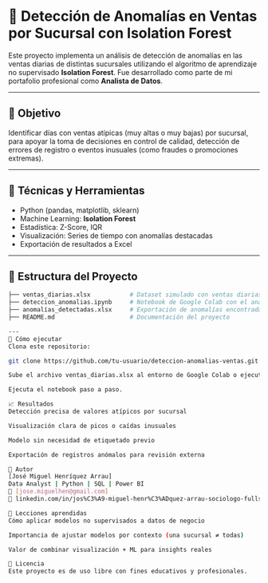 # 🛒 Detección de Anomalías en Ventas por Sucursal con Isolation Forest

Este proyecto implementa un análisis de detección de anomalías en las ventas diarias de distintas sucursales utilizando el algoritmo de aprendizaje no supervisado **Isolation Forest**. Fue desarrollado como parte de mi portafolio profesional como **Analista de Datos**.

---

## 📌 Objetivo

Identificar días con ventas atípicas (muy altas o muy bajas) por sucursal, para apoyar la toma de decisiones en control de calidad, detección de errores de registro o eventos inusuales (como fraudes o promociones extremas).

---

## 🧠 Técnicas y Herramientas

- Python (pandas, matplotlib, sklearn)
- Machine Learning: **Isolation Forest**
- Estadística: Z-Score, IQR
- Visualización: Series de tiempo con anomalías destacadas
- Exportación de resultados a Excel

---

## 📂 Estructura del Proyecto

```bash
├── ventas_diarias.xlsx           # Dataset simulado con ventas diarias
├── deteccion_anomalias.ipynb     # Notebook de Google Colab con el análisis completo
├── anomalías_detectadas.xlsx     # Exportación de anomalías encontradas
├── README.md                     # Documentación del proyecto

---
🚀 Cómo ejecutar
Clona este repositorio:

git clone https://github.com/tu-usuario/deteccion-anomalias-ventas.git

Sube el archivo ventas_diarias.xlsx al entorno de Google Colab o ejecuta localmente con Jupyter.

Ejecuta el notebook paso a paso.

📈 Resultados
Detección precisa de valores atípicos por sucursal

Visualización clara de picos o caídas inusuales

Modelo sin necesidad de etiquetado previo

Exportación de registros anómalos para revisión externa

👤 Autor
[José Miguel Henríquez Arrau]
Data Analyst | Python | SQL | Power BI
📧 [jose.miguelhen@gmail.com]
🔗 linkedin.com/in/jos%C3%A9-miguel-henr%C3%ADquez-arrau-sociologo-fullstack-web/

🧠 Lecciones aprendidas
Cómo aplicar modelos no supervisados a datos de negocio

Importancia de ajustar modelos por contexto (una sucursal ≠ todas)

Valor de combinar visualización + ML para insights reales

📌 Licencia
Este proyecto es de uso libre con fines educativos y profesionales.
